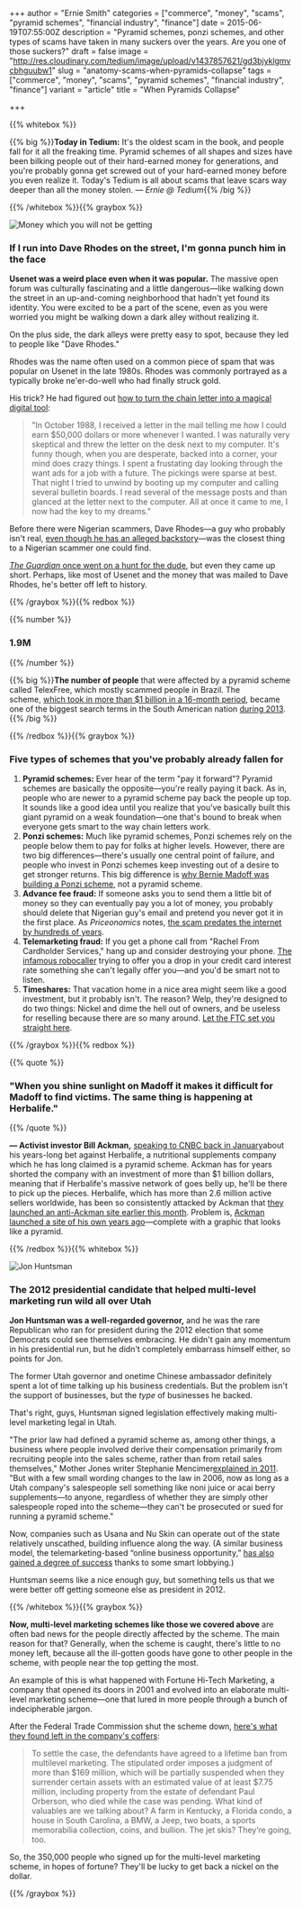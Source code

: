 +++
author = "Ernie Smith"
categories = ["commerce", "money", "scams", "pyramid schemes", "financial industry", "finance"]
date = 2015-06-19T07:55:00Z
description = "Pyramid schemes, ponzi schemes, and other types of scams have taken in many suckers over the years. Are you one of those suckers?"
draft = false
image = "http://res.cloudinary.com/tedium/image/upload/v1437857621/gd3bjyklgmvcbhguubw1"
slug = "anatomy-scams-when-pyramids-collapse"
tags = ["commerce", "money", "scams", "pyramid schemes", "financial industry", "finance"]
variant = "article"
title = "When Pyramids Collapse"

+++

{{% whitebox %}}

{{% big %}}**Today in Tedium:** It's the oldest scam in the book, and people fall for it all the freaking time. Pyramid schemes of all shapes and sizes have been bilking people out of their hard-earned money for generations, and you're probably gonna get screwed out of your hard-earned money before you even realize it. Today's Tedium is all about scams that leave scars way deeper than all the money stolen. _— Ernie @ Tedium_{{% /big %}}

{{% /whitebox %}}{{% graybox %}}

![Money which you will not be getting](http://res.cloudinary.com/tedium/image/upload/v1437857468/txe08c5go5o5mzf5wsao.jpg)

### If I run into Dave Rhodes on the street, I'm gonna punch him in the face

**Usenet was a weird place even when it was popular.** The massive open forum was culturally fascinating and a little dangerous—like walking down the street in an up-and-coming neighborhood that hadn't yet found its identity. You were excited to be a part of the scene, even as you were worried you might be walking down a dark alley without realizing it.

On the plus side, the dark alleys were pretty easy to spot, because they led to people like "Dave Rhodes."

Rhodes was the name often used on a common piece of spam that was popular on Usenet in the late 1980s. Rhodes was commonly portrayed as a typically broke ne'er-do-well who had finally struck gold.

His trick? He had figured out [how to turn the chain letter into a magical digital tool](http://www.cs.rutgers.edu/~watrous/dave-rhodes.html):

> "In October 1988, I received a letter in the mail telling me how I could earn $50,000 dollars or more whenever I wanted. I was naturally very skeptical and threw the letter on the desk next to my computer. It's funny though, when you are desperate, backed into a corner, your mind does crazy things. I spent a frustating day looking through the want ads for a job with a future. The pickings were sparse at best. That night I tried to unwind by booting up my computer and calling several bulletin boards. I read several of the message posts and than glanced at the letter next to the computer. All at once it came to me, I now had the key to my dreams."

Before there were Nigerian scammers, Dave Rhodes—a guy who probably isn't real, [even though he has an alleged backstory](http://www.faqs.org/faqs/net-legends-faq/part2/)—was the closest thing to a Nigerian scammer one could find.

[_The Guardian_ once went on a hunt for the dude](http://www.theguardian.com/money/2003/mar/29/scamsandfraud.jobsandmoney), but even they came up short. Perhaps, like most of Usenet and the money that was mailed to Dave Rhodes, he's better off left to history.

{{% /graybox %}}{{% redbox %}}

{{% number %}}
### 1.9M
{{% /number %}}

{{% big %}}**The number of people** that were affected by a pyramid scheme called TelexFree, which mostly scammed people in Brazil. The scheme, [which took in more than $1 billion in a 16-month period](https://www.bostonglobe.com/business/2015/03/02/trustee-telexfree-took-more-than-billion-before-was-shut-down/RikQeMWdZlUzG398byClgL/story.html), became one of the biggest search terms in the South American nation [during 2013](http://www.google.com/trends/explore#q=telexfree&geo=BR&cmpt=q&tz=Etc%2FGMT%2B4).{{% /big %}}

{{% /redbox %}}{{% graybox %}}

### Five types of schemes that you've probably already fallen for

1. **Pyramid schemes:** Ever hear of the term "pay it forward"? Pyramid schemes are basically the opposite—you're really paying it back. As in, people who are newer to a pyramid scheme pay back the people up top. It sounds like a good idea until you realize that you've basically built this giant pyramid on a weak foundation—one that's bound to break when everyone gets smart to the way chain letters work.
2. **Ponzi schemes:** Much like pyramid schemes, Ponzi schemes rely on the people below them to pay for folks at higher levels. However, there are two big differences—there's usually one central point of failure, and people who invest in Ponzi schemes keep investing out of a desire to get stronger returns. This big difference is [why Bernie Madoff was building a Ponzi scheme](http://www.businessinsider.com/how-bernie-madoffs-ponzi-scheme-worked-2014-7), not a pyramid scheme.
3. **Advance fee fraud:** If someone asks you to send them a little bit of money so they can eventually pay you a lot of money, you probably should delete that Nigerian guy's email and pretend you never got it in the first place. As _Priceonomics_ notes, [the scam predates the internet by hundreds of years](http://priceonomics.com/the-email-scam-with-centuries-of-history/).
4. **Telemarketing fraud:** If you get a phone call from "Rachel From Cardholder Services," hang up and consider destroying your phone. [The infamous robocaller](http://www.consumeraffairs.com/news/rachel-from-cardholder-services-pays-up-011615.html) trying to offer you a drop in your credit card interest rate something she can't legally offer you—and you'd be smart not to listen.
5. **Timeshares:** That vacation home in a nice area might seem like a good investment, but it probably isn't. The reason? Welp, they're designed to do two things: Nickel and dime the hell out of owners, and be useless for reselling because there are so many around. [Let the FTC set you straight here](https://www.consumer.ftc.gov/articles/0073-timeshares-and-vacation-plans).

{{% /graybox %}}{{% redbox %}}

{{% quote %}}
### "When you shine sunlight on Madoff it makes it difficult for Madoff to find victims. The same thing is happening at Herbalife."
{{% /quote %}} 

**— Activist investor Bill Ackman,** [speaking to CNBC back in January](http://www.cnbc.com/id/102314897)about his years-long bet against Herbalife, a nutritional supplements company which he has long claimed is a pyramid scheme. Ackman has for years shorted the company with an investment of more than $1 billion dollars, meaning that if Herbalife's massive network of goes belly up, he'll be there to pick up the pieces. Herbalife, which has more than 2.6 million active sellers worldwide, has been so consistently attacked by Ackman that [they launched an anti-Ackman site earlier this month](http://www.therealbillackman.com/). Problem is, [Ackman launched a site of his own years ago](http://www.factsaboutherbalife.com/)—complete with a graphic that looks like a pyramid.

{{% /redbox %}}{{% whitebox %}}

![Jon Huntsman](http://res.cloudinary.com/tedium/image/upload/v1437857504/eqlckkr6wwgpqtipfe7m.jpg)

### The 2012 presidential candidate that helped multi-level marketing run wild all over Utah

**Jon Huntsman was a well-regarded governor,** and he was the rare Republican who ran for president during the 2012 election that some Democrats could see themselves embracing. He didn't gain any momentum in his presidential run, but he didn't completely embarrass himself either, so points for Jon.

The former Utah governor and onetime Chinese ambassador definitely spent a lot of time talking up his business credentials. But the problem isn't the support of businesses, but the _type_ of businesses he backed.

That's right, guys, Huntsman signed legislation effectively making multi-level marketing legal in Utah.

"The prior law had defined a pyramid scheme as, among other things, a business where people involved derive their compensation primarily from recruiting people into the sales scheme, rather than from retail sales themselves," Mother Jones writer Stephanie Mencimer[explained in 2011](http://www.motherjones.com/politics/2011/09/jon-huntsman-pyramid-scheme-mlm). "But with a few small wording changes to the law in 2006, now as long as a Utah company's salespeople sell something like noni juice or acai berry supplements—to anyone, regardless of whether they are simply other salespeople roped into the scheme—they can't be prosecuted or sued for running a pyramid scheme."

Now, companies such as Usana and Nu Skin can operate out of the state relatively unscathed, building influence along the way. (A similar business model, the telemarketing-based “online business opportunity,” [has also gained a degree of success](http://www.cityweekly.net/utah/dialing-for-dollars/Content?oid=2161608) thanks to some smart lobbying.)

Huntsman seems like a nice enough guy, but something tells us that we were better off getting someone else as president in 2012.

{{% /whitebox %}}{{% graybox %}}

**Now, multi-level marketing schemes like those we covered above** are often bad news for the people directly affected by the scheme. The main reason for that? Generally, when the scheme is caught, there's little to no money left, because all the ill-gotten goods have gone to other people in the scheme, with people near the top getting the most.

An example of this is what happened with Fortune Hi-Tech Marketing, a company that opened its doors in 2001 and evolved into an elaborate multi-level marketing scheme—one that lured in more people through a bunch of indecipherable jargon.

After the Federal Trade Commission shut the scheme down, [here's what they found left in the company's coffers](https://www.ftc.gov/news-events/blogs/business-blog/2014/05/entrepreneurs-when-it-comes-pyramid-schemes-dont-be-denial):

> To settle the case, the defendants have agreed to a lifetime ban from multilevel marketing. The stipulated order imposes a judgment of more than $169 million, which will be partially suspended when they surrender certain assets with an estimated value of at least $7.75 million, including property from the estate of defendant Paul Orberson, who died while the case was pending. What kind of valuables are we talking about? A farm in Kentucky, a Florida condo, a house in South Carolina, a BMW, a Jeep, two boats, a sports memorabilia collection, coins, and bullion. The jet skis? They’re going, too.

So, the 350,000 people who signed up for the multi-level marketing scheme, in hopes of fortune? They'll be lucky to get back a nickel on the dollar.

{{% /graybox %}}